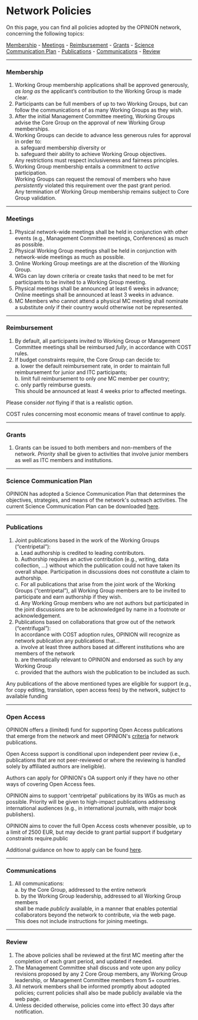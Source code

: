 # Network Policies

On this page, you can find all policies adopted by the OPINION network, concerning the following topics:

[Membership](#membership) - [Meetings](#meetings) - [Reimbursement](#reimbursement) - [Grants](#grants) - [Science Communication Plan](#science-communication-plan) - [Publications](#publications) - [Communications](#communications) - [Review](#review)

- - -

### Membership

1. Working Group membership applications shall be approved generously, *as long as* the applicant’s contribution to the Working Group is made clear.
2. Participants can be full members of up to two Working Groups, but can follow the communications of as many Working Groups as they wish.
3. After the initial Management Committee meeting, Working Groups advise the Core Group on the approval of new Working Group memberships.
4. Working Groups can decide to advance less generous rules for approval in order to:\
   a. safeguard membership diversity or\
   b. safeguard their ability to achieve Working Group objectives.\
   Any restrictions must respect inclusiveness and fairness principles.
5. Working Group membership entails a commitment to *active* participation.\
   Working Groups can request the removal of members who have *persistently* violated this requirement over the past grant period.\
   Any termination of Working Group membership remains subject to Core Group validation.

- - -

### Meetings

1. Physical network-wide meetings shall be held in conjunction with other events (e.g., Management Committee meetings, Conferences) as much as possible.
2. Physical Working Group meetings shall be held in conjunction with network-wide meetings as much as possible.
3. Online Working Group meetings are at the discretion of the Working Group.
4. WGs can lay down criteria or create tasks that need to be met for participants to be invited to a Working Group meeting.
5. Physical meetings shall be announced at least 6 weeks in advance; Online meetings shall be announced at least 3 weeks in advance.
6. MC Members who cannot attend a physical MC meeting shall nominate a substitute *only* if their country would otherwise not be represented.

- - -

### Reimbursement

1. By default, all participants invited to Working Group or Management Committee meetings shall be reimbursed *fully*, in accordance with COST rules.
2. If budget constraints require, the Core Group can decide to:\
   a. lower the default reimbursement rate, in order to maintain full reimbursement for junior and ITC participants;\
   b. limit full reimbursement to only *one* MC member per country;\
   c. only partly reimburse guests.\
   This should be announced at least 4 weeks prior to affected meetings.

Please consider *not* flying if that is a realistic option.

COST rules concerning most economic means of travel continue to apply.

- - -

### Grants

1. Grants can be issued to both members and non-members of the network. *Priority* shall be given to activities that involve junior members as well as ITC members and institutions.

- - -

### Science Communication Plan

OPINION has adopted a Science Communication Plan that determines the objectives, strategies, and means of the network's outreach activities. The current Science Communication Plan can be downloaded [here](https://www.opinion-network.eu/img/science-communication-plan-2023-07-21.pdf).

- - -

### Publications

1. Joint publications based in the work of the Working Groups (“centripetal”):\
   a. Lead authorship is credited to leading contributors.\
   b. Authorship requires an active contribution (e.g., writing, data collection, …) without which the publication could not have taken its overall shape. Participation in discussions does not constitute a claim to authorship.\
   c. For all publications that arise from the joint work of the Working Groups (“centripetal”), all Working Group members are to be invited to participate and earn authorship if they wish.\
   d. Any Working Group members who are not authors but participated in the joint discussions are to be acknowledged by name in a footnote or acknowledgement.
2. Publications based on collaborations that grow out of the network (“centrifugal”):\
   In accordance with COST adoption rules, OPINION will recognize as network publication any publications that…\
   a. involve at least three authors based at different institutions who are members of the network\
   b. are thematically relevant to OPINION and endorsed as such by any Working Group\
   c. provided that the authors wish the publication to be included as such.

Any publications of the above mentioned types are eligible for support (e.g., for copy editing, translation, open access fees) by the network, subject to available funding

- - -

### Open Access

OPINION offers a (limited) fund for supporting Open Access publications that emerge from the network and meet OPINION's <a href="#publications">criteria</a> for network publications.

Open Access support is conditional upon independent peer review (i.e., publications that are not peer-reviewed or where the reviewing is handled solely by affiliated authors are ineligible).

Authors can apply for OPINION's OA support only if they have no other ways of covering Open Access fees.

OPINION aims to support 'centripetal' publications by its WGs as much as possible. Priority will be given to high-impact publications addressing international audiences (e.g., in international journals, with major book publishers).

OPINION aims to cover the full Open Access costs whenever possible, up to a limit of 2500 EUR, but may decide to grant partial support if budgetary constraints require.public

Additional guidance on how to apply can be found <a href="https://www.opinion-network.eu/img/oa-policy.pdf" target="_blank">here</a>.

- - -

### Communications

1. All communications:\
   a. by the Core Group, addressed to the entire network\
   b. by the Working Group leadership, addressed to all Working Group members\
   shall be made *publicly* available, in a manner that enables potential collaborators beyond the network to contribute, via the web page.\
   This does not include instructions for joining meetings.

- - -

### Review

1. The above policies shall be reviewed at the first MC meeting after the completion of each grant period, and updated if needed.
2. The Management Committee shall discuss and vote upon any policy revisions proposed by any 2 Core Group members, any Working Group leadership, or Management Committee members from 5+ countries.
3. All network members shall be informed promptly about adopted policies; current policies shall also be made publicly available via the web page.
4. Unless decided otherwise, policies come into effect 30 days after notification.